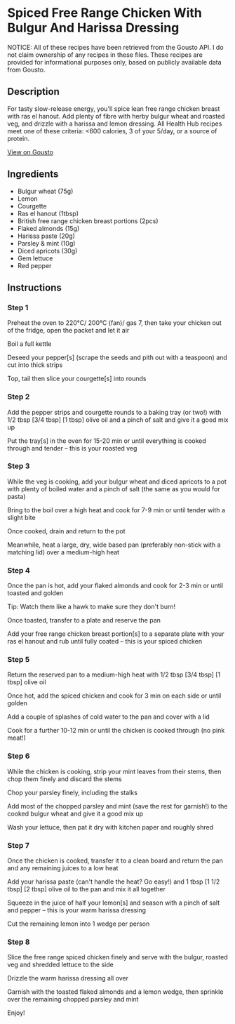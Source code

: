 # Spiced Free Range Chicken With Bulgur And Harissa Dressing

NOTICE: All of these recipes have been retrieved from the Gousto API. I do not claim ownership of any recipes in these files. These recipes are provided for informational purposes only, based on publicly available data from Gousto.

## Description

For tasty slow-release energy, you'll spice lean free range chicken breast with ras el hanout. Add plenty of fibre with herby bulgur wheat and roasted veg, and drizzle with a harissa and lemon dressing. All Health Hub recipes meet one of these criteria: <600 calories, 3 of your 5/day, or a source of protein.


[View on Gousto](https://www.gousto.co.uk/recipes/cookbook/spiced-free-range-chicken-with-herby-bulgur-and-warm-harissa-dressing)

## Ingredients

- Bulgur wheat (75g)
- Lemon
- Courgette
- Ras el hanout (1tbsp)
- British free range chicken breast portions (2pcs)
- Flaked almonds (15g)
- Harissa paste (20g)
- Parsley & mint (10g)
- Diced apricots (30g)
- Gem lettuce
- Red pepper

## Instructions


### Step 1

Preheat the oven to 220°C/ 200°C (fan)/ gas 7, then take your chicken out of the fridge, open the packet and let it air

Boil a full kettle

Deseed your pepper[s]<span class="text-danger"> </span>(scrape the seeds and pith out with a teaspoon) and cut into thick strips

Top, tail then slice your courgette[s] into rounds


### Step 2

Add the pepper strips and courgette rounds to a baking tray (or two!) with 1/2 tbsp <span class="text-purple">[3/4 tbsp]</span> <span class="text-danger">[1 tbsp] </span>olive oil and a pinch of salt and give it a good mix up

Put the tray[s] in the oven for 15-20 min or until everything is cooked through and tender – this is your roasted veg


### Step 3

While the veg is cooking, add your bulgur wheat and diced apricots to a pot with plenty of boiled water and a pinch of salt (the same as you would for pasta)

Bring to the boil over a high heat and cook for 7-9 min or until tender with a slight bite

Once cooked, drain and return to the pot

Meanwhile, heat a large, dry, wide based pan (preferably non-stick with a matching lid) over a medium-high heat


### Step 4

Once the pan is hot, add your flaked almonds and cook for 2-3 min or until toasted and golden

Tip: Watch them like a hawk to make sure they don't burn!

Once toasted, transfer to a plate and reserve the pan

Add your free range chicken breast portion[s] to a separate plate with your ras el hanout and rub until fully coated – this is your spiced chicken


### Step 5

Return the reserved pan to a medium-high heat with 1/2 tbsp <span class="text-purple">[3/4 tbsp]</span> <span class="text-danger">[1 tbsp]</span> olive oil

Once hot, add the spiced chicken and cook for 3 min on each side or until golden

Add a couple of splashes of cold water to the pan and cover with a lid

Cook for a further 10-12 min or until the chicken is cooked through (no pink meat!)


### Step 6

While the chicken is cooking, strip your mint leaves from their stems, then chop them finely and discard the stems

Chop your parsley finely, including the stalks

Add most of the chopped parsley and mint (save the rest for garnish!) to the cooked bulgur wheat and give it a good mix up

Wash your lettuce, then pat it dry with kitchen paper and roughly shred


### Step 7

Once the chicken is cooked, transfer it to a clean board and return the pan and any remaining juices to a low heat

Add your harissa paste (can't handle the heat? Go easy!) and 1 tbsp <span class="text-purple">[1 1/2 tbsp]</span><span class="text-danger"> [2 tbsp]</span> olive oil to the pan and mix it all together

Squeeze in the juice of half your<span class="text-danger"> </span>lemon[s] and season with a pinch of salt and pepper – this is your warm harissa dressing

Cut the remaining lemon into 1 wedge per person

### Step 8

Slice the free range spiced chicken finely and serve with the bulgur, roasted veg and shredded lettuce to the side

Drizzle the warm harissa dressing all over

Garnish with the toasted flaked almonds and a lemon wedge, then sprinkle over the remaining chopped parsley and mint

Enjoy!

